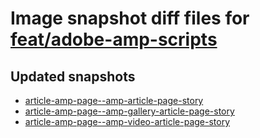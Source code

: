 # Image snapshot diff files for [feat/adobe-amp-scripts](https://github.com/brightsitesconsulting/standard-pwamp/pull/322)

## Updated snapshots
- [article-amp-page--amp-article-page-story](./article-amp-page--amp-article-page-story)
- [article-amp-page--amp-gallery-article-page-story](./article-amp-page--amp-gallery-article-page-story)
- [article-amp-page--amp-video-article-page-story](./article-amp-page--amp-video-article-page-story)
